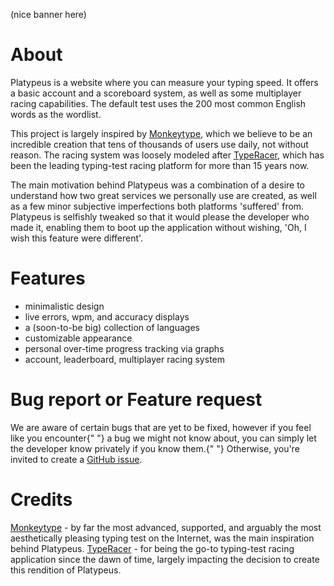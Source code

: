 (nice banner here)
<br />

# About

Platypeus is a website where you can measure your typing speed. It offers a basic account and a scoreboard system, as well as some multiplayer racing capabilities. The default test uses the 200 most common English words as the wordlist.

This project is largely inspired by [Monkeytype](https://monkeytype.com), which we believe to be an incredible creation that tens of thousands of users use daily, not without reason. The racing system was loosely modeled after [TypeRacer](https://play.typeracer.com), which has been the leading typing-test racing platform for more than 15 years now.

The main motivation behind Platypeus was a combination of a desire to understand how two great services we personally use are created, as well as a few minor subjective imperfections both platforms 'suffered' from. Platypeus is selfishly tweaked so that it would please the developer who made it, enabling them to boot up the application without wishing, 'Oh, I wish this feature were different'.

# Features

- minimalistic design
- live errors, wpm, and accuracy displays
- a (soon-to-be big) collection of languages
- customizable appearance
- personal over-time progress tracking via graphs
- account, leaderboard, multiplayer racing system

# Bug report or Feature request

We are aware of certain bugs that are yet to be fixed, however if you feel like you encounter{" "}
a bug we might not know about, you can simply let the developer know privately if you know them.{" "}
Otherwise, you're invited to create a [GitHub issue](https://github.com/dsrtmc/platypeus/issues).

# Credits

[Monkeytype](https://monkeytype.com) - by far the most advanced, supported, and arguably the most aesthetically pleasing typing test on the Internet, was the main inspiration behind Platypeus.
[TypeRacer](https://play.typeracer.com) - for being the go-to typing-test racing application since the dawn of time, largely impacting the decision to create this rendition of Platypeus.
